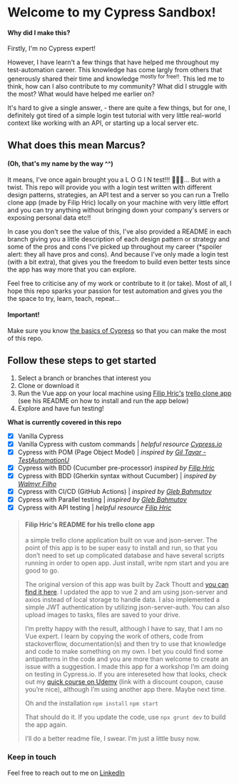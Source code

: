 # Welcome to my Cypress Sandbox! 
#### Why did I make this?

Firstly, I'm no Cypress expert! 

However, I have learn't a few things that have helped me throughout my test-automation career. This knowledge has come largly from others that generously shared their time and knowledge <sup>mostly for free!!</sup>. This led me to think, how can I also contribute to my community? What did I struggle with the most? What would have helped me earlier on?

It's hard to give a single answer, - there are quite a few things, but for one, I definitely got tired of a simple login test tutorial with very little real-world context like working with an API, or starting up a local server etc.

## What does this mean Marcus? 
#### (Oh, that's my name by the way ^^)

It means, I've once again brought you a L O G I N test!!! 🥳🥳🥳... But with a twist. 
This repo will provide you with a login test written with different design patterns, strategies, an API test and a server so you can run a Trello clone app (made by Filip Hric) locally on your machine with very little effort and you can try anything without bringing down your company's servers or exposing personal data etc!!

In case you don't see the value of this, I've also provided a README in each branch giving you a little description of each design pattern or strategy and some of the pros and cons I've picked up throughout my career (*spoiler alert: they all have pros and cons). And because I've only made a login test (with a bit extra), that gives you the freedom to build even better tests since the app has way more that you can explore.

Feel free to criticise any of my work or contribute to it (or take). Most of all, I hope this repo sparks your passion for test automation and gives you the the space to try, learn, teach, repeat...

#### Important!
Make sure you know [the basics of Cypress](https://docs.cypress.io/guides/getting-started/installing-cypress) so that you can make the most of this repo.

## Follow these steps to get started 
1. Select a branch or branches that interest you
2. Clone or download it
3. Run the Vue app on your local machine using [Filip Hric's](https://filiphric.com) [trello clone app](https://github.com/filiphric/trelloapp) (see his README on how to install and run the app below)
4. Explore and have fun testing!
 
**What is currently covered in this repo**
- [x] Vanilla Cypress
- [x] Vanilla Cypress with custom commands | *helpful resource [Cypress.io](https://docs.cypress.io/api/cypress-api/custom-commands)*
- [x] Cypress with POM (Page Object Model) | *inspired by [Gil Tayar - TestAutomationU](https://testautomationu.applitools.com/cypress-tutorial/)*
- [x] Cypress with BDD (Cucumber pre-processor) *inspired by [Filip Hric](https://filiphric.com/cucumber-in-cypress-a-step-by-step-guide)*
- [x] Cypress with BDD (Gherkin syntax without Cucumber) | *inspired by [Walmyr Filho](https://walmyr.dev)*
- [x] Cypress with CI/CD (GitHub Actions) | *inspired by [Gleb Bahmutov](https://glebbahmutov.com)*
- [x] Cypress with Parallel testing | *inspired by [Gleb Bahmutov](https://glebbahmutov.com)*
- [x] Cypress with API testing | *helpful resource [Filip Hric](https://filiphric.com/cypress-basics-api-testing)*

> #### Filip Hric's README for his trello clone app
> 
> a simple trello clone application built on vue and json-server. The point of this app is to be super easy to install and run, so that you don’t need to set up complicated database and have several scripts running in order to open app. Just install, write npm start and you are good to go.
> 
> The original version of this app was built by Zack Thoutt and [you can find it here](https://github.com/zackthoutt/vue-trello). I updated the app to vue 2 and am using json-server and axios instead of local storage to handle data. I also implemented a simple JWT authentication by utilizing json-server-auth. You can also upload images to tasks, files are saved to your drive. 
> 
> I’m pretty happy with the result, although I have to say, that I am no Vue expert. I learn by copying the work of others, code from stackoverflow, documentation(s) and then try to use that knowledge and code to make something on my own. I bet you could find some antipatterns in the code and you are more than welcome to create an issue with a suggestion. I made this app for a workshop I’m am doing on testing in Cypress.io. If you are intereseted how that looks, check out my [quick course on Udemy](https://www.udemy.com/course/cypress-test-automation-for-people-in-a-hurry/?couponCode=D7F5FD6D19C9A5FF823D) (link with a discount coupon, cause you’re nice), although I’m using another app there. Maybe next time.
> 
> Oh and the installation
`npm install`
`npm start`
> 
> That should do it. If you update the code, use `npx grunt dev` to build the app again.
> 
> I’ll do a better readme file, I swear. I’m just a little busy now.

### Keep in touch
Feel free to reach out to me on [LinkedIn](https://www.linkedin.com/in/marcus-harvey-89b29710a/)